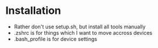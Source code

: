 # Installation

- Rather don't use setup.sh, but install all tools manually
- .zshrc is for things which I want to move accross devices
- .bash_profile is for device settings